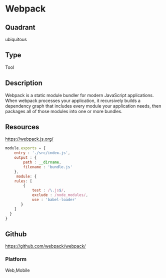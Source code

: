 # Webpack

## Quadrant
ubiquitous

## Type
Tool

## Description
Webpack is a static module bundler for modern JavaScript applications. When webpack processes your application, it recursively builds a dependency graph that includes every module your application needs, then packages all of those modules into one or more bundles.

## Resources
https://webpack.js.org/

``` js
module.exports = {
    entry : './src/index.js',
    output : {
        path : __dirname,
        filename : 'bundle.js'
    },
     module: {
    rules: [
        { 
            test : /\.js$/,
            exclude : /node_modules/,
            use : 'babel-loader'
       }
    ]
  }
}
```

## Github
https://github.com/webpack/webpack/

### Platform
Web,Mobile